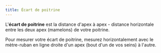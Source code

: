 ```yaml
---
title: Écart de poitrine
---
```


L'**écart de poitrine** est la distance d'apex à apex - distance horizontale entre les deux apex (mamelons) de votre poitrine.

Pour mesurer votre écart de poitrine, mesurez horizontalement avec le mètre-ruban en ligne droite d'un apex (bout d'un de vos seins) à l'autre.
<MeasieImage />
